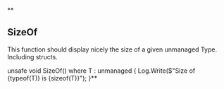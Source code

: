 **

## SizeOf

This function should display nicely the size of a given unmanaged Type. Including structs.

  
 unsafe void SizeOf<T>() where T : unmanaged { Log.Write($"Size of {typeof(T)} is {sizeof(T)}"); }**